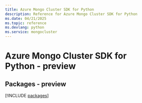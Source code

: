 ```yaml
---
title: Azure Mongo Cluster SDK for Python
description: Reference for Azure Mongo Cluster SDK for Python
ms.date: 04/21/2025
ms.topic: reference
ms.devlang: python
ms.service: mongocluster
---
```

# Azure Mongo Cluster SDK for Python - preview
## Packages - preview
[!INCLUDE [packages](mongo-cluster-index.md)]